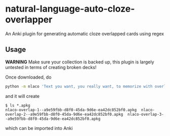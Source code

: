 # natural-language-auto-cloze-overlapper
An Anki plugin for generating automatic cloze overlapped cards using regex

## Usage

**WARNING** Make sure your collection is backed up, this plugin is largely untested in terms of creating broken decks!

Once downloaded, do

```bash
python -m nlaco 'Text you want, you really want, to memorize with overlaps.'
```

and it will create 

```
$ ls *.apkg
nlaco-overlap-1--a9e59fbb-d8f0-45da-9d6e-ea42dc852bf0.apkg  nlaco-overlap-2--a9e59fbb-d8f0-45da-9d6e-ea42dc852bf0.apkg  nlaco-overlap-3--a9e59fbb-d8f0-45da-9d6e-ea42dc852bf0.apkg
```

which can be imported into Anki